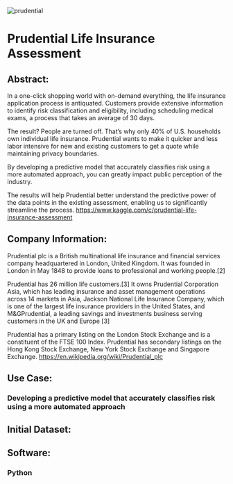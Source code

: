 ![prudential](https://user-images.githubusercontent.com/19572673/62430711-14dcd800-b6ee-11e9-9fb6-37f4715be0ee.png)
# Prudential Life Insurance Assessment

## Abstract:
In a one-click shopping world with on-demand everything, the life insurance application process is antiquated. Customers provide extensive information to identify risk classification and eligibility, including scheduling medical exams, a process that takes an average of 30 days.

The result? People are turned off. That’s why only 40% of U.S. households own individual life insurance. Prudential wants to make it quicker and less labor intensive for new and existing customers to get a quote while maintaining privacy boundaries.

By developing a predictive model that accurately classifies risk using a more automated approach, you can greatly impact public perception of the industry.

The results will help Prudential better understand the predictive power of the data points in the existing assessment, enabling us to significantly streamline the process. https://www.kaggle.com/c/prudential-life-insurance-assessment

## Company Information:
Prudential plc is a British multinational life insurance and financial services company headquartered in London, United Kingdom. It was founded in London in May 1848 to provide loans to professional and working people.[2]

Prudential has 26 million life customers.[3] It owns Prudential Corporation Asia, which has leading insurance and asset management operations across 14 markets in Asia, Jackson National Life Insurance Company, which is one of the largest life insurance providers in the United States, and M&GPrudential, a leading savings and investments business serving customers in the UK and Europe [3]

Prudential has a primary listing on the London Stock Exchange and is a constituent of the FTSE 100 Index. Prudential has secondary listings on the Hong Kong Stock Exchange, New York Stock Exchange and Singapore Exchange. https://en.wikipedia.org/wiki/Prudential_plc

###
## Use Case:
### Developing a predictive model that accurately classifies risk using a more automated approach
## Initial Dataset:

## Software:
### Python
